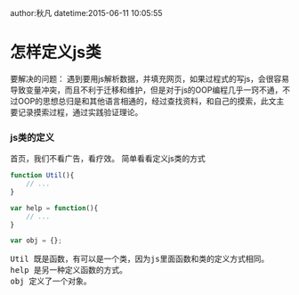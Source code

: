 author:秋凡
datetime:2015-06-11 10:05:55


# 怎样定义js类

要解决的问题：
遇到要用js解析数据，并填充网页，如果过程式的写js，会很容易导致变量冲突，而且不利于迁移和维护，但是对于js的OOP编程几乎一窍不通，不过OOP的思想总归是和其他语言相通的，经过查找资料，和自己的摸索，此文主要记录摸索过程，通过实践验证理论。

### js类的定义

首页，我们不看广告，看疗效。
简单看看定义js类的方式

```javascript
function Util(){
    // ...
}

var help = function(){
    // ...
}

var obj = {};
```
<pre>
Util 既是函数，有可以是一个类，因为js里面函数和类的定义方式相同。
help 是另一种定义函数的方式。
obj 定义了一个对象。
</pre>


<script type="text/javascript">
function ObjAAA(){

    var _a1 = 1;
    this._a2 = 2;
    // console.log('construct');
    // console.log('inner a1 ' + _a1);
    // console.log('inner a2 ' + this._a2);

    this.fn3 = function(){
        return _a1;
    };

    var fn4 = function(){
        return 4;
    };

    function fn5(){
        return 5;
    };

}

var aaa = new ObjAAA();

console.log( 'aaa.a1 ' + aaa._a1 );
console.log( 'aaa.a2 ' + aaa._a2 );
console.log( 'aaa.fn3 ' + aaa.fn3() );
// console.log( 'ObjAAA.fn3 ' + ObjAAA.fn3() );
// console.log( 'aaa.fn4 ' + aaa.fn4() );
// console.log( 'aaa.fn5 ' + aaa.fn5() );
// console.log( 'ObjAAA.fn5 ' + ObjAAA.fn5() );
console.log('--------------');


var dddd = {
    'a':1,
    b:function(){
        return this.a;
    },
    cc:function(){
        return '111';
    },
    dd:function(){
        console.log('222');
    }
}

console.log('dddd.a ' + dddd.a);
console.log('dddd.b ' + dddd.b());
console.log('dddd.cc ' + dddd.cc());
dddd.dd();
console.log('--------------');


function Class1(){
    //self(self被附加到了对象上) self只对私有成员可见(能.点出来 i aa() .点不出来public_dd())
    var self = this;
    this.i = 1;
    this.aa = function(){
        this.i ++;
        console.log(this.i);
    }
    var private_bb = function(){
        console.log(self.i);
        //self.public_dd();//错误 self无法从外部访问,同时self也无法被这个对象的公共方法所访问
        //aa();//错误  私有方法要通过self调用
        public_dd();//可以直接调用 不能用self.public_dd();
        self.aa();
    }
    this.cc = function(){
        private_bb();//私有函数
    }

    //可以直接调用
    //  对象的公共方法
    function public_dd()
    {
        self.aa();
        console.log("dd");
    }
}

// var o = new Class1();//调用Class1构造函数不运行++(初始化没有调用不运行)
// o.cc();//运行++
// document.write(o.i);//return 2


</script>





